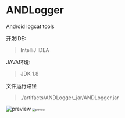 # ANDLogger
Android logcat tools

开发IDE:

> IntelliJ IDEA

JAVA环境:

> JDK 1.8

文件运行路径

> ./artifacts/ANDLogger_jar/ANDLogger.jar



<img src="https://i.postimg.cc/3JX4jHCC/preview.jpg" alt="preview" style="zoom:100%;" />



<img src="/Users/berwin/Documents/Workspace/Github/ANDLogger/preview.png" alt="preview" style="zoom:50%;" />